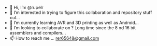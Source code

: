 - 👋 Hi, I’m @rupelr
- 👀 I’m interested in trying to figure this collaboration and repository stuff out...
- 🌱 I’m currently learning AVR and 3D printing as well as Android...
- 💞️ I’m looking to collaborate on ?  Long time since the 8 nd 16 bit assemblers and compilers...
- 📫 How to reach me ... rer65648@gmail.com

<!---
rupelr/rupelr is a ✨ special ✨ repository because its `README.md` (this file) appears on your GitHub profile.
You can click the Preview link to take a look at your changes.
--->
